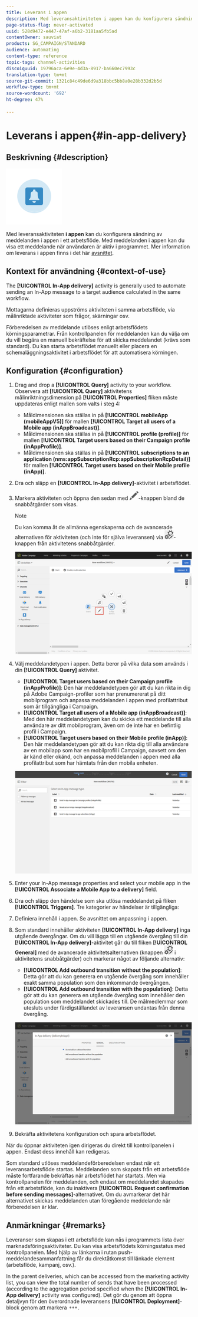 ```yaml
---
title: Leverans i appen
description: Med leveransaktiviteten i appen kan du konfigurera sändning av meddelanden i appen i ett arbetsflöde.
page-status-flag: never-activated
uuid: 528d9472-e447-47af-a6b2-3181aa5fb5ad
contentOwner: sauviat
products: SG_CAMPAIGN/STANDARD
audience: automating
content-type: reference
topic-tags: channel-activities
discoiquuid: 19796aca-6e9e-4d3a-8917-ba660ec7993c
translation-type: tm+mt
source-git-commit: 1321c84c49de6d9a318bbc5bb8a0e28b332d2b5d
workflow-type: tm+mt
source-wordcount: '692'
ht-degree: 47%

---
```



# Leverans i appen{#in-app-delivery}

## Beskrivning {#description}

![](assets/wkf_in_app_1.png)

Med leveransaktiviteten **i appen** kan du konfigurera sändning av meddelanden i appen i ett arbetsflöde. Med meddelanden i appen kan du visa ett meddelande när användaren är aktiv i programmet. Mer information om leverans i appen finns i det här [avsnittet](../../channels/using/about-in-app-messaging.md).

## Kontext för användning {#context-of-use}

The **[!UICONTROL In-App delivery]** activity is generally used to automate sending an In-App message to a target audience calculated in the same workflow.

Mottagarna definieras uppströms aktiviteten i samma arbetsflöde, via målinriktade aktiviteter som frågor, skärningar osv.

Förberedelsen av meddelande utlöses enligt arbetsflödets körningsparametrar. Från kontrollpanelen för meddelanden kan du välja om du vill begära en manuell bekräftelse för att skicka meddelandet (krävs som standard). Du kan starta arbetsflödet manuellt eller placera en schemaläggningsaktivitet i arbetsflödet för att automatisera körningen.

## Konfiguration {#configuration}

1. Drag and drop a **[!UICONTROL Query]** activity to your workflow. Observera att **[!UICONTROL Query]** aktivitetens målinriktningsdimension på **[!UICONTROL Properties]** fliken måste uppdateras enligt mallen som valts i steg 4:

   * Måldimensionen ska ställas in på **[!UICONTROL mobileApp (mobileAppV5)]** för mallen **[!UICONTROL Target all users of a Mobile app (inAppBroadcast)]**.
   * Måldimensionen ska ställas in på **[!UICONTROL profile (profile)]** för mallen **[!UICONTROL Target users based on their Campaign profile (inAppProfile)]**.
   * Måldimensionen ska ställas in på **[!UICONTROL subscriptions to an application (nms:appSubscriptionRcp:appSubscriptionRcpDetail)]** för mallen **[!UICONTROL Target users based on their Mobile profile (inApp)]**.

1. Dra och släpp en **[!UICONTROL In-App delivery]**-aktivitet i arbetsflödet.
1. Markera aktiviteten och öppna den sedan med ![](assets/edit_darkgrey-24px.png)-knappen bland de snabbåtgärder som visas.

   >[!NOTE]
   >
   >Du kan komma åt de allmänna egenskaperna och de avancerade alternativen för aktiviteten (och inte för själva leveransen) via ![](assets/dlv_activity_params-24px.png)-knappen från aktivitetens snabbåtgärder.

   ![](assets/wkf_in_app_3.png)

1. Välj meddelandetypen i appen. Detta beror på vilka data som används i din **[!UICONTROL Query]** aktivitet.

   * **[!UICONTROL Target users based on their Campaign profile (inAppProfile)]**: Den här meddelandetypen gör att du kan rikta in dig på Adobe Campaign-profiler som har prenumererat på ditt mobilprogram och anpassa meddelanden i appen med profilattribut som är tillgängliga i Campaign.
   * **[!UICONTROL Target all users of a Mobile app (inAppBroadcast)]**: Med den här meddelandetypen kan du skicka ett meddelande till alla användare av ditt mobilprogram, även om de inte har en befintlig profil i Campaign.
   * **[!UICONTROL Target users based on their Mobile profile (inApp)]**: Den här meddelandetypen gör att du kan rikta dig till alla användare av en mobilapp som har en mobilprofil i Campaign, oavsett om den är känd eller okänd, och anpassa meddelanden i appen med alla profilattribut som har hämtats från den mobila enheten.

   ![](assets/wkf_in_app_4.png)

1. Enter your In-App message properties and select your mobile app in the **[!UICONTROL Associate a Mobile App to a delivery]** field.
1. Dra och släpp den händelse som ska utlösa meddelandet på fliken **[!UICONTROL Triggers]**. Tre kategorier av händelser är tillgängliga:
1. Definiera innehåll i appen. Se avsnittet om anpassning [](../../channels/using/customizing-an-in-app-message.md)i appen.
1. Som standard innehåller aktiviteten **[!UICONTROL In-App delivery]** inga utgående övergångar. Om du vill lägga till en utgående övergång till din **[!UICONTROL In-App delivery]**-aktivitet går du till fliken **[!UICONTROL General]** med de avancerade aktivitetsalternativen (knappen ![](assets/dlv_activity_params-24px.png) i aktivitetens snabbåtgärder) och markerar något av följande alternativ:

   * **[!UICONTROL Add outbound transition without the population]**: Detta gör att du kan generera en utgående övergång som innehåller exakt samma population som den inkommande övergången.
   * **[!UICONTROL Add outbound transition with the population]**: Detta gör att du kan generera en utgående övergång som innehåller den population som meddelandet skickades till. De målmedlemmar som utesluts under färdigställandet av leveransen undantas från denna övergång.

   ![](assets/wkf_in_app_5.png)

1. Bekräfta aktivitetens konfiguration och spara arbetsflödet.

När du öppnar aktiviteten igen dirigeras du direkt till kontrollpanelen i appen. Endast dess innehåll kan redigeras.

Som standard utlöses meddelandeförberedelsen endast när ett leveransarbetsflöde startas. Meddelanden som skapats från ett arbetsflöde måste fortfarande bekräftas när arbetsflödet har startats. Men via kontrollpanelen för meddelanden, och endast om meddelandet skapades från ett arbetsflöde, kan du inaktivera **[!UICONTROL Request confirmation before sending messages]**-alternativet. Om du avmarkerar det här alternativet skickas meddelanden utan föregående meddelande när förberedelsen är klar.

## Anmärkningar {#remarks}

Leveranser som skapas i ett arbetsflöde kan nås i programmets lista över marknadsföringsaktiviteter. Du kan visa arbetsflödets körningsstatus med kontrollpanelen. Med hjälp av länkarna i rutan push-meddelandesammanfattning får du direktåtkomst till länkade element (arbetsflöde, kampanj, osv.).

In the parent deliveries, which can be accessed from the marketing activity list, you can view the total number of sends that have been processed (according to the aggregation period specified when the **[!UICONTROL In-App delivery]** activity was configured). Det gör du genom att öppna detaljvyn för den överordnade leveransens **[!UICONTROL Deployment]**-block genom att markera ![](assets/wkf_dlv_detail_button.png).
